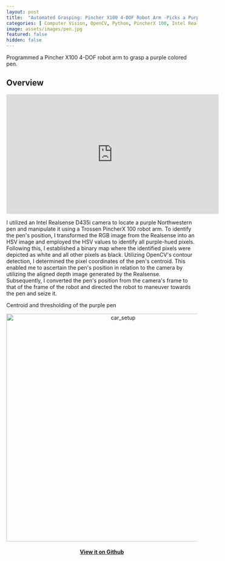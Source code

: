 ```yaml
---
layout: post
title:  "Automated Grasping: Pincher X100 4-DOF Robot Arm -Picks a Purple Pen"
categories: [ Computer Vision, OpenCV, Python, PincherX 100, Intel Realsense ]
image: assets/images/pen.jpg
featured: false
hidden: false
---
```

Programmed a Pincher X100 4-DOF robot arm to grasp a purple colored pen.

## Overview

<div align="center"><iframe width="560" height="315" src="https://www.youtube.com/embed/SmPIuWhf_UQ" title="YouTube video player" frameborder="0" allow="accelerometer; autoplay; clipboard-write; encrypted-media; gyroscope; picture-in-picture" allowfullscreen></iframe></div>

 I utilized an Intel Realsense D435i camera to locate a purple Northwestern pen and manipulate it using a Trossen PincherX 100 robot arm. To identify the pen's position, I transformed the RGB image from the Realsense into an HSV image and employed the HSV values to identify all purple-hued pixels. Following this, I established a binary map where the identified pixels were depicted as white and all other pixels as black. Utilizing OpenCV's contour detection, I determined the pixel coordinates of the pen's centroid. This enabled me to ascertain the pen's position in relation to the camera by utilizing the aligned depth image generated by the Realsense. Subsequently, I converted the pen's position from the camera's frame to that of the frame of the robot and directed the robot to maneuver towards the pen and seize it.

 Centroid and thresholding of the purple pen
 <div align="center"><img src="https://raw.githubusercontent.com/roy2909/roy2909.github.io/08b08e279ba67fb56615d4048d3c89ace9d4a978/assets/images/penC.gif" alt="car_setup" width="600"/></div>

<div align="center"><h4> <a href="https://github.com/roy2909/pen_challenge">View it on Github</a></h4></div>
